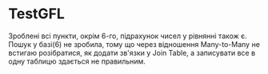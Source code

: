 # TestGFL
Зроблені всі пункти, окрім 6-го, підрахунок чисел у рівнянні також є. 
Пошук у базі(6) не зробила, тому що через відношення Many-to-Many не встигаю розібратися, як додати зв'язки у Join Table, а записувати все в одну таблицю здається не правильним.
